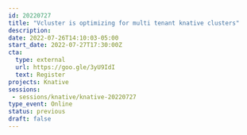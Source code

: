 ```yaml
---
id: 20220727
title: "Vcluster is optimizing for multi tenant knative clusters"
description: 
date: 2022-07-26T14:10:03-05:00
start_date: 2022-07-27T17:30:00Z
cta: 
  type: external
  url: https://goo.gle/3yU9IdI
  text: Register
projects: Knative
sessions: 
 - sessions/knative/knative-20220727
type_event: Online
status: previous
draft: false
---
```




